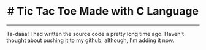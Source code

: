 <h1 align="center">
 # Tic Tac Toe Made with C Language
  
  </h1>
<hr>

Ta-daaa! I had written the source code a pretty long time ago. Haven't thought about pushing it to my github; although, I'm adding it now.
